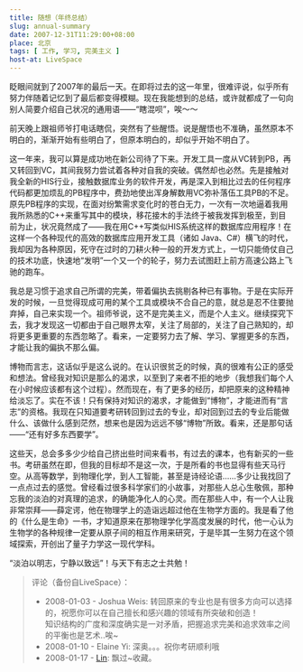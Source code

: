 ```yaml
---
title: 随想（年终总结）
slug: annual-summary
date: 2007-12-31T11:29:00+08:00
place: 北京
tags: [ 工作, 学习, 完美主义 ]
host-at: LiveSpace
---
```

眨眼间就到了2007年的最后一天。在即将过去的这一年里，很难评说，似乎所有努力伴随着记忆到了最后都变得模糊。现在我能想到的总结，或许就都成了一句向别人简要介绍自己状况的通用语——“瞎混呗”，唉～～

前天晚上跟祖师爷打电话瞎侃，突然有了些醒悟。说是醒悟也不准确，虽然原本不明白的，渐渐开始有些明白了，但原本明白的，却似乎开始不明白了。

这一年来，我可以算是成功地在新公司待了下来。开发工具一度从VC转到PB，再又转回到VC，其间我努力尝试着各种对自我的突破。偶然却也必然。先是接触对我全新的HIS行业，接触数据库业务的软件开发，再是深入到相比过去的任何程序代码都更加烦乱的PB程序中，费劲地使出浑身解数用VC弥补落伍工具PB的不足。原先PB程序的实现，在面对纷繁需求变化时的苍白无力，一次有一次地逼着我用我所熟悉的C++来重写其中的模块，移花接木的手法终于被我发挥到极至，到目前为止，状况竟然成了——我在用C++写类似HIS系统这样的数据库应用程序！在这样一个各种现代的高效的数据库应用开发工具（诸如 Java、C#）横飞的时代，我却因为各种原因，死守在过时的刀耕火种一般的开发方式上，一切只能倚仗自己的技术功底，快速地“发明”一个又一个的轮子，努力去试图赶上前方高速公路上飞驰的跑车。

我总是习惯于追求自己所谓的完美，带着偏执去挑剔各种已有事物。于是在实际开发的时候，一旦觉得现成可用的某个工具或模块不合自己的意，就总是忍不住要抛弃掉，自己来实现一个。祖师爷说，这不是完美主义，而是个人主义。继续探究下去，我才发现这一切都由于自己眼界太窄，关注了局部的，关注了自己熟知的，却将更多更重要的东西忽略了。看来，一定要努力去了解、学习、掌握更多的东西，才能让我的偏执不那么偏。

博物而言志，这话似乎是这么说的。在认识很贫乏的时候，真的很难有公正的感受和想法。曾经我对知识是那么的渴求，以至到了来者不拒的地步（我想我们每个人在小时候应该都有这个过程）。然而现在，有了更多的经历，却把原来的这种精神给淡忘了。实在不该！只有保持对知识的渴求，才能做到“博物”，才能进而有“言志”的资格。我现在只知道要考研转回到过去的专业，却对回到过去的专业后能做什么、该做什么感到茫然，想来也是因为远远不够“博物”所致。看来，还是那句话——“还有好多东西要学”。

这些天，总会多多少少给自己挤出些时间来看书，有过去的课本，也有新买的一些书。考研虽然在即，但我的目标却不是这一次，于是所看的书也显得有些天马行空。从高等数学，到物理化学，到人工智能，甚至是诗经论语……多少让我找回了一点点过去的感觉。曾经看过很多科学家们的小故事，对那些人总心生敬佩，那种忘我的淡泊的对真理的追求，的确能净化人的心灵。而在那些人中，有一个人让我非常崇拜——薛定谔，他在物理学上的造诣远超过他在生物学方面的。我是看了他的《什么是生命》一书，才知道原来在那物理学化学高度发展的时代，他一心认为生物学的各种规律一定要从原子间的相互作用来研究，于是毕其一生努力在这个领域探索，开创出了量子力学这一现代学科。

“淡泊以明志，宁静以致远”！与天下有志之士共勉！

> 评论（备份自LiveSpace）：
>
> * 2008-01-03 - Joshua Weis: 转回原来的专业也是有很多方向可以选择的，祝愿你可以在自己擅长和感兴趣的领域有所突破和创造！<br>知识结构的广度和深度确实是一对矛盾，把握追求完美和追求效率之间的平衡也是艺术..唉~
> * 2008-01-10 - Elaine Yi: 深奥。。。祝你考研顺利哦
> * 2008-01-17 - [Lin](http://cid-a378ed07fe207a68.profile.live.com/): 飘过~收藏。
